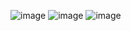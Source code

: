 ![image](https://github.com/qune4q/Diplom/assets/50214016/1b25044c-9a36-439d-89a1-a329c532e860)
![image](https://github.com/qune4q/Diplom/assets/50214016/f1620b58-6d3a-46ba-ad58-bb0bd5384919)
![image](https://github.com/qune4q/Diplom/assets/50214016/87c0defe-194b-44ca-bfc6-202ff059daa4)

